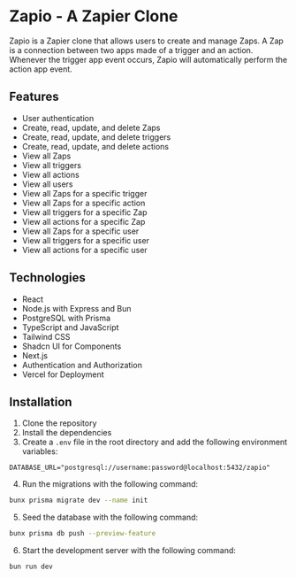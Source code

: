 # Zapio - A Zapier Clone

Zapio is a Zapier clone that allows users to create and manage Zaps. A Zap is a connection between two apps made of a trigger and an action. Whenever the trigger app event occurs, Zapio will automatically perform the action app event.

## Features

- User authentication
- Create, read, update, and delete Zaps
- Create, read, update, and delete triggers
- Create, read, update, and delete actions
- View all Zaps
- View all triggers
- View all actions
- View all users
- View all Zaps for a specific trigger
- View all Zaps for a specific action
- View all triggers for a specific Zap
- View all actions for a specific Zap
- View all Zaps for a specific user
- View all triggers for a specific user
- View all actions for a specific user

## Technologies

- React
- Node.js with Express and Bun
- PostgreSQL with Prisma
- TypeScript and JavaScript
- Tailwind CSS
- Shadcn UI for Components
- Next.js
- Authentication and Authorization
- Vercel for Deployment

## Installation

1. Clone the repository
2. Install the dependencies
3. Create a `.env` file in the root directory and add the following environment variables:

```
DATABASE_URL="postgresql://username:password@localhost:5432/zapio"
```

4. Run the migrations with the following command:

```bash
bunx prisma migrate dev --name init
```

5. Seed the database with the following command:

```bash
bunx prisma db push --preview-feature
```

6. Start the development server with the following command:

```bash
bun run dev
```
